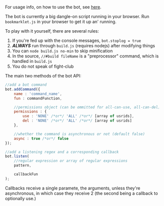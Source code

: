 For usage info, on how to use the bot, see [here](https://github.com/Zirak/SO-ChatBot/wiki/Interacting-with-the-bot).

The bot is currently a big dangle-on script running in your browser. Run `bookmarklet.js` in your browser to get it up an' running.

To play with it yourself, there are several rules:

1. If you're fed up with the console messages, `bot.stoplog = true`
2. ***ALWAYS*** run through `build.js` (requires nodejs) after modifying things
  1. You can `node build.js no-min` to skip minification
3. In the source, `//#build fileName` is a "preprocessor" command, which is handled in `build.js`
4. You do not speak of fight-club

The main two methods of the bot API:

```javascript
//add a bot command
bot.addCommand({
    name : 'command_name',
    fun : commandFunction,

    //permissions object (can be ommitted for all-can-use, all-can-del)
    permissions : {
        use : 'NONE' /*or*/ 'ALL' /*or*/ [array of usrids],
        del : 'NONE' /*or*/ 'ALL' /*or*/ [array of usrids]
    },

    //whether the command is asynchronous or not (default false)
    async : true /*or*/ false
});

//add a listening regex and a corresponding callback
bot.listen(
    //regular expression or array of regular expressions
    pattern,

    callbackFun
);
```

Callbacks receive a single paramete, the arguments, unless they're asynchronous, in which case they receive 2 (the second being a callback to optionally use.)
